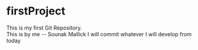 # firstProject
This is my first Git Repository.
<br>
This is by me -- Sounak Mallick
I will commit whatever I will develop from today
